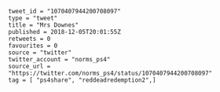 ```
tweet_id = "1070407944200708097"
type = "tweet"
title = "Mrs Downes"
published = 2018-12-05T20:01:55Z
retweets = 0
favourites = 0
source = "twitter"
twitter_account = "norms_ps4"
source_url = "https://twitter.com/norms_ps4/status/1070407944200708097"
tag = [ "ps4share", "reddeadredemption2",]
```

<p class='image'><img src='https://mnf.m17s.net/2018/12/05/DtraWemXgAEACXL.jpg' alt=''></p>

